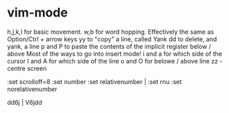 # vim-mode

h,j,k,l for basic movement.
w,b for word hopping. Effectively the same as Option/Ctrl + arrow keys
yy to "copy" a line, called Yank
dd to delete, and yank, a line
p and P to paste the contents of the implicit register below / above
Most of the ways to go into insert mode!
i and a for which side of the cursor
I and A for which side of the line
o and O for belowe / above line
zz - centre screen


:set scrolloff=8
:set number
:set relativenumber | :set rnu
:set norelativenumber

dd6j | V6jdd 